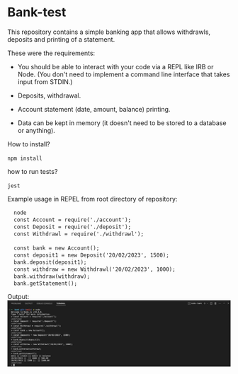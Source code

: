 # Bank-test

This repository contains a simple banking app that allows withdrawls, deposits and printing of a statement.

These were the requirements:

- You should be able to interact with your code via a REPL like IRB or Node. (You don't need to implement a command line interface that takes input from STDIN.)
- Deposits, withdrawal.

- Account statement (date, amount, balance) printing.

- Data can be kept in memory (it doesn't need to be stored to a database or anything).

How to install?

`npm install`

how to run tests?

`jest`

Example usage in REPEL from root directory of repository:

      node
      const Account = require('./account');
      const Deposit = require('./deposit');
      const Withdrawl = require('./withdrawl');

      const bank = new Account();
      const deposit1 = new Deposit('20/02/2023', 1500);
      bank.deposit(deposit1);
      const withdraw = new Withdrawl('20/02/2023', 1000);
      bank.withdraw(withdraw);
      bank.getStatement();

Output:
![Alt Text](./screenshot.png)
